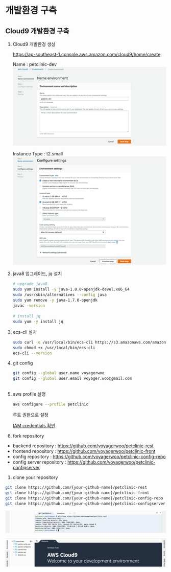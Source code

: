# 개발환경 구축

## Cloud9 개발환경 구축
1. Cloud9 개발환경 생성
    
    https://ap-southeast-1.console.aws.amazon.com/cloud9/home/create
    
    Name : petclinic-dev
    ![](./images/cloud9-1.png)
    
    Instance Type : t2.small
    ![](./images/cloud9-2.png)
    

1. java8 업그레이드, jq 설치
    ```bash
    # upgrade java8
    sudo yum install -y java-1.8.0-openjdk-devel.x86_64
    sudo /usr/sbin/alternatives --config java
    sudo yum remove -y java-1.7.0-openjdk
    javac -version  
 
    # install jq 
    sudo yum -y install jq
    ```
    
1. ecs-cli 설치
    ```bash
    sudo curl -o /usr/local/bin/ecs-cli https://s3.amazonaws.com/amazon-ecs-cli/ecs-cli-linux-amd64-latest
    sudo chmod +x /usr/local/bin/ecs-cli
    ecs-cli --version
    ```

1. git config
    ```bash
    git config --global user.name voyagerwoo
    git config --global user.email voyager.woo@gmail.com
  
    ```

1. aws profile 설정
    ```bash  
    aws configure --profile petclinic
    ```
    루트 권한으로 설정
    
    [IAM credentials 확인](https://console.aws.amazon.com/iam/home?region=ap-northeast-2#/users/master?section=security_credentials) 

1. fork repository

- backend repository : https://github.com/voyagerwoo/petclinic-rest
- frontend repository : https://github.com/voyagerwoo/petclinic-front
- config repository : https://github.com/voyagerwoo/petclinic-config-repo
- config server repository : https://github.com/voyagerwoo/petclinic-configserver

1. clone your repository

```bash
git clone https://github.com/{your-github-name}/petclinic-rest
git clone https://github.com/{your-github-name}/petclinic-front
git clone https://github.com/{your-github-name}/petclinic-config-repo
git clone https://github.com/{your-github-name}/petclinic-configserver

```
![](./images/cloud9-6.png)

![](./images/cloud9-7.png)
